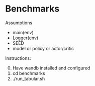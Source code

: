 
# Benchmarks

Assumptions

* main(env)
* Logger(env)
* SEED
* model or policy or actor/critic

Instructions:

0. Have wandb installed and configured
1. cd benchmarks
2. ./run_tabular.sh
